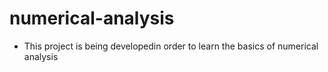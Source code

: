 # numerical-analysis

- This project is being developedin order to learn the basics of numerical analysis
